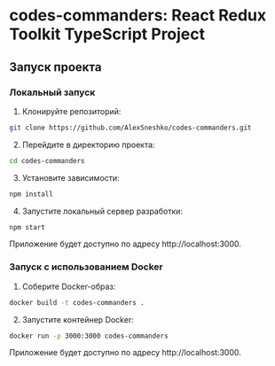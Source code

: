 # codes-commanders: React Redux Toolkit TypeScript Project

## Запуск проекта

### Локальный запуск

1. Клонируйте репозиторий:
```bash
git clone https://github.com/AlexSneshko/codes-commanders.git
```

2. Перейдите в директорию проекта:
```bash
cd codes-commanders
```

3. Установите зависимости:
```bash
npm install
```

4. Запустите локальный сервер разработки:
```bash
npm start
```

Приложение будет доступно по адресу http://localhost:3000.

### Запуск с использованием Docker

1. Соберите Docker-образ:
```bash
docker build -t codes-commanders .
```

2. Запустите контейнер Docker:
```bash
docker run -p 3000:3000 codes-commanders
```

Приложение будет доступно по адресу http://localhost:3000.